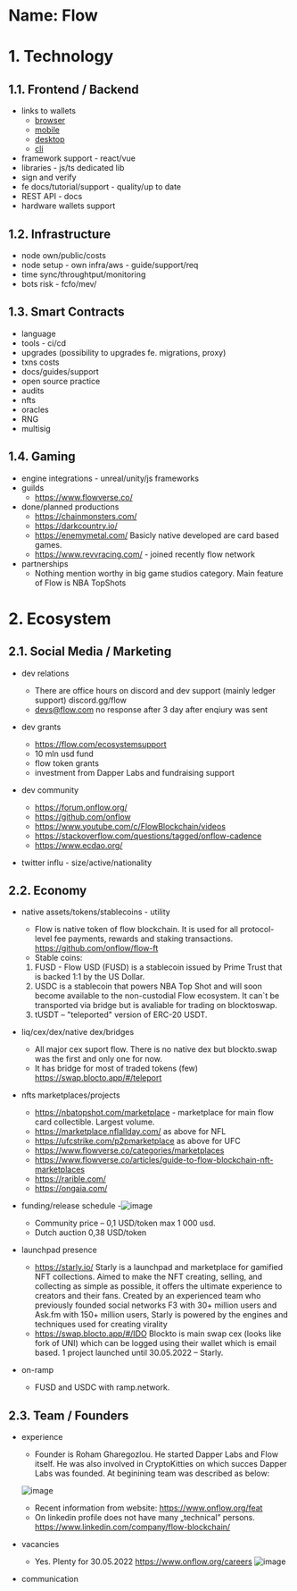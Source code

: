 Name: Flow
===

# 1. Technology
## 1.1.  Frontend / Backend
- links to wallets
	-   [browser](PASTE_LINK_HERE)
	-   [mobile](PASTE_LINK_HERE)
	-   [desktop](PASTE_LINK_HERE)
	-   [cli](PASTE_LINK_HERE)
- framework support - react/vue
- libraries - js/ts dedicated lib
- sign and verify
- fe docs/tutorial/support - quality/up to date
- REST API - docs
- hardware wallets support

## 1.2.  Infrastructure
- node own/public/costs
- node setup - own infra/aws - guide/support/req
- time sync/throughtput/monitoring
- bots risk - fcfo/mev/
  
## 1.3.  Smart Contracts
- language
- tools - ci/cd
- upgrades (possibility to upgrades fe. migrations, proxy)
- txns costs
- docs/guides/support
- open source practice
- audits
- nfts
- oracles
- RNG
- multisig

## 1.4. Gaming
- engine integrations - unreal/unity/js frameworks
- guilds
  + https://www.flowverse.co/
- done/planned productions
  + https://chainmonsters.com/
  + https://darkcountry.io/
  + https://enemymetal.com/
  Basicly native developed are card based games.
  + https://www.revvracing.com/ - joined recently flow network
- partnerships
  + Nothing mention worthy in big game studios category. Main feature of Flow is NBA TopShots

# 2. Ecosystem
## 2.1.  Social Media / Marketing
- dev relations
  + There are office hours on discord and dev support (mainly ledger support) discord.gg/flow
  + devs@flow.com no response after 3 day after enqiury was sent

- dev grants
  + https://flow.com/ecosystemsupport
  + 10 mln usd fund
  + flow token grants
  + investment from Dapper Labs and fundraising support

- dev community
  + https://forum.onflow.org/
  + https://github.com/onflow
  + https://www.youtube.com/c/FlowBlockchain/videos
  + https://stackoverflow.com/questions/tagged/onflow-cadence
  + https://www.ecdao.org/

- twitter influ - size/active/nationality
  
## 2.2. Economy
- native assets/tokens/stablecoins - utility
  + Flow is native token of flow blockchain. It is used for all protocol-level fee payments, rewards and staking transactions. https://github.com/onflow/flow-ft
  + Stable coins:
  1) FUSD - Flow USD (FUSD) is a stablecoin issued by Prime Trust that is backed 1:1 by the US Dollar.
  2) USDC is a stablecoin that powers NBA Top Shot and will soon become available to the non-custodial Flow ecosystem. It can`t be transported via bridge but is avaliable for trading on blocktoswap.
  3) tUSDT – "teleported" version of ERC-20 USDT.

- liq/cex/dex/native dex/bridges
  + All major cex suport flow. There is no native dex but blockto.swap was the first and only one for now.
  + It has bridge for most of traded tokens (few) https://swap.blocto.app/#/teleport

- nfts marketplaces/projects

   + https://nbatopshot.com/marketplace - marketplace for main flow card collectible. Largest volume. 
   + https://marketplace.nflallday.com/ as above for NFL
   + https://ufcstrike.com/p2pmarketplace as above for UFC
   + https://www.flowverse.co/categories/marketplaces
   + https://www.flowverse.co/articles/guide-to-flow-blockchain-nft-marketplaces
   + https://rarible.com/
   + https://ongaia.com/

- funding/release schedule
-![image](https://user-images.githubusercontent.com/72046089/171855809-c86b46f0-2a60-4870-8d8c-eef8f8128300.png)
   + Community price – 0,1 USD/token max 1 000 usd.
   + Dutch auction 0,38 USD/token

- launchpad presence
  + https://starly.io/
Starly is a launchpad and marketplace for gamified NFT collections. Aimed to make the NFT creating, selling, and collecting as simple as possible, it offers the ultimate experience to creators and their fans. Created by an experienced team who previously founded social networks F3 with 30+ million users and Ask.fm with 150+ million users, Starly is powered by the engines and techniques used for creating virality 
  + https://swap.blocto.app/#/IDO 
Blockto is main swap cex (looks like fork of UNI) which can be logged using their wallet which is email based. 1 project launched until 30.05.2022 – Starly.
- on-ramp
  + FUSD and USDC with ramp.network.
## 2.3. Team / Founders
- experience
   + Founder is Roham Gharegozlou. He started Dapper Labs and Flow itself. He was also involved in CryptoKitties on which succes Dapper Labs was founded. At beginining team was described as below:
  
   ![image](https://user-images.githubusercontent.com/72046089/171858836-eada2996-9e6f-4a19-9464-044cc44de698.png)
   + Recent information from website:
	https://www.onflow.org/feat
   + On linkedin profile does not have many „technical” persons.
    https://www.linkedin.com/company/flow-blockchain/

- vacancies
   + Yes. Plenty for 30.05.2022
https://www.onflow.org/careers
![image](https://user-images.githubusercontent.com/72046089/171859182-c52041f6-44f9-4850-ad47-3c493a5267ff.png)

- communication
